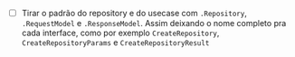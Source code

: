 - [ ] Tirar o padrão do repository e do usecase com `.Repository`, `.RequestModel` e `.ResponseModel`. Assim deixando o nome completo pra cada interface, como por exemplo `CreateRepository`, `CreateRepositoryParams` e `CreateRepositoryResult`
